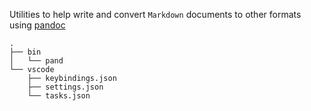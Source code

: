 Utilities to help write and convert `Markdown` documents to other formats using [pandoc](https://pandoc.org/)

```
.
├── bin
│   └── pand
└── vscode
    ├── keybindings.json
    ├── settings.json
    └── tasks.json
```
